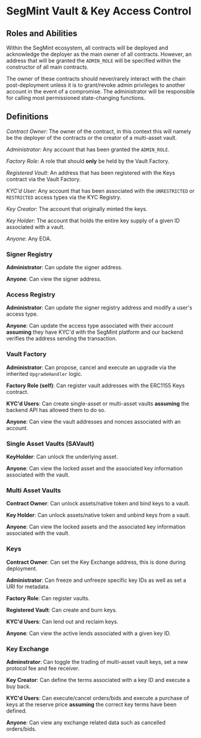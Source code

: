 # SegMint Vault & Key Access Control

## Roles and Abilities

Within the SegMint ecosystem, all contracts will be deployed and acknowledge the deployer as the main owner of all contracts. However, an address that will be granted the `ADMIN_ROLE` will be specified within the constructor of all main contracts.

The owner of these contracts should never/rarely interact with the chain post-deployment unless it is to grant/revoke admin privileges to another account in the event of a compromise. The administrator will be responsible for calling most permissioned state-changing functions.

## Definitions

*Contract Owner*: The owner of the contract, in this context this will namely be the deployer of the contracts or the creator of a multi-asset vault.

*Administrator*: Any account that has been granted the `ADMIN_ROLE`.

*Factory Role*: A role that should **only** be held by the Vault Factory.

*Registered Vault*: An address that has been registered with the Keys contract via the Vault Factory.

*KYC'd User*: Any account that has been associated with the `UNRESTRICTED` or `RESTRICTED` access types via the KYC Registry.

*Key Creator*: The account that originally minted the keys.

*Key Holder*: The account that holds the entire key supply of a given ID associated with a vault.

*Anyone*: Any EOA.

### Signer Registry

**Administrator**: Can update the signer address.

**Anyone**: Can view the signer address.

### Access Registry

**Administrator**: Can update the signer registry address and modify a user's access type.

**Anyone**: Can update the access type associated with their account **assuming** they have KYC'd with the SegMint platform and our backend verifies the address sending the transaction.

### Vault Factory

**Administrator**: Can propose, cancel and execute an upgrade via the inherited `UpgradeHandler` logic.

**Factory Role (self)**: Can register vault addresses with the ERC1155 Keys contract.

**KYC'd Users**: Can create single-asset or multi-asset vaults **assuming** the backend API has allowed them to do so.

**Anyone**: Can view the vault addresses and nonces associated with an account.

### Single Asset Vaults (SAVault)

**KeyHolder**: Can unlock the underlying asset.

**Anyone**: Can view the locked asset and the associated key information associated with the vault.

### Multi Asset Vaults

**Contract Owner**: Can unlock assets/native token and bind keys to a vault.

**Key Holder**: Can unlock assets/native token and unbind keys from a vault.

**Anyone**: Can view the locked assets and the associated key information associated with the vault.

### Keys

**Contract Owner**: Can set the Key Exchange address, this is done during deployment.

**Administrator**: Can freeze and unfreeze specific key IDs as well as set a URI for metadata.

**Factory Role**: Can register vaults.

**Registered Vault**: Can create and burn keys.

**KYC'd Users**: Can lend out and reclaim keys.

**Anyone**: Can view the active lends associated with a given key ID.

### Key Exchange

**Adminstrator**: Can toggle the trading of multi-asset vault keys, set a new protocol fee and fee receiver.

**Key Creator**: Can define the terms associated with a key ID and execute a buy back.

**KYC'd Users**: Can execute/cancel orders/bids and execute a purchase of keys at the reserve price **assuming** the correct key terms have been defined.

**Anyone**: Can view any exchange related data such as cancelled orders/bids.
